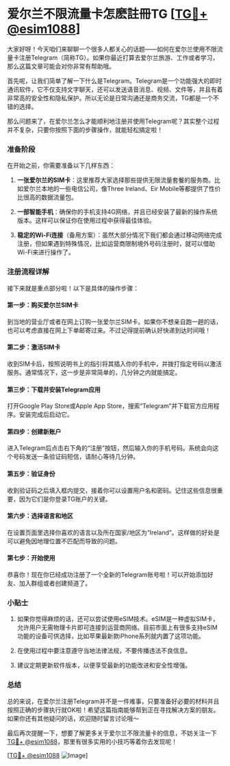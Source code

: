 # 爱尔兰不限流量卡怎麽註冊TG [[TG💪+ @esim1088](https://t.me/s/esim1088)]

大家好呀！今天咱们来聊聊一个很多人都关心的话题——如何在爱尔兰使用不限流量卡注册Telegram（简称TG）。如果你最近打算去爱尔兰旅游、工作或者学习，那么这篇文章可能会对你非常有帮助哦。

首先呢，让我们简单了解一下什么是Telegram。Telegram是一个功能强大的即时通讯软件，它不仅支持文字聊天，还可以发送语音消息、视频、文件等，并且有着非常高的安全性和隐私保护。所以无论是日常沟通还是商务交流，TG都是一个不错的选择。

那么问题来了，在爱尔兰怎么才能顺利地注册并使用Telegram呢？其实整个过程并不复杂，只要你按照下面的步骤操作，就能轻松搞定啦！

### 准备阶段

在开始之前，你需要准备以下几样东西：

1. **一张爱尔兰的SIM卡**：这里推荐大家选择那些提供无限流量套餐的服务商。比如爱尔兰本地的一些电信公司，像Three Ireland、Eir Mobile等都提供了性价比很高的数据流量包。
   
2. **一部智能手机**：确保你的手机支持4G网络，并且已经安装了最新的操作系统版本。这样可以保证你在使用过程中获得最佳体验。

3. **稳定的Wi-Fi连接**（备用方案）：虽然大部分情况下我们都会通过移动网络完成注册，但如果遇到特殊情况，比如运营商限制境外号码注册时，就可以借助Wi-Fi来进行操作了。

### 注册流程详解

接下来就是重点部分啦！以下是具体的操作步骤：

#### 第一步：购买爱尔兰SIM卡
到当地的营业厅或者在网上订购一张爱尔兰SIM卡。如果你不想亲自跑一趟的话，也可以考虑直接在网上下单邮寄过来。不过记得提前确认好快递到达时间哦！

#### 第二步：激活SIM卡
收到SIM卡后，按照说明书上的指引将其插入你的手机中，并拨打指定号码以激活服务。通常情况下，这一步是非常简单的，几分钟之内就能搞定。

#### 第三步：下载并安装Telegram应用
打开Google Play Store或Apple App Store，搜索“Telegram”并下载官方应用程序。安装完成后启动它。

#### 第四步：创建新账户
进入Telegram后点击右下角的“注册”按钮，然后输入你的手机号码。系统会向这个号码发送一条验证码短信，请耐心等待几分钟。

#### 第五步：验证身份
收到验证码之后填入框内提交，接着你可以设置用户名和密码。记住这些信息很重要，因为它们是你登录TG账户的关键。

#### 第六步：选择语言和地区
在设置页面里选择你喜欢的语言以及所在国家/地区为“Ireland”。这样做的好处是可以避免因地理位置不匹配而导致的问题。

#### 第七步：开始使用
恭喜你！现在你已经成功注册了一个全新的Telegram账号啦！可以开始添加好友、加入群组或者创建频道了。

### 小贴士

1. 如果你觉得麻烦的话，还可以尝试使用eSIM技术。eSIM是一种虚拟SIM卡，允许用户无需物理卡片即可连接到运营商网络。目前市面上有很多支持eSIM功能的设备可供选择，比如苹果最新款iPhone系列就内置了这项功能。

2. 在使用过程中要注意遵守当地法律法规，不要传播违法不良信息。

3. 建议定期更新软件版本，以便享受最新的功能改进和安全性增强。

### 总结

总的来说，在爱尔兰注册Telegram并不是一件难事，只要准备好必要的材料并且按照正确的步骤执行就OK啦！希望这篇指南能够帮到正在寻找解决方案的朋友。如果你还有其他疑问的话，欢迎随时留言讨论哦～

最后再次提醒一下，想要了解更多关于爱尔兰不限流量卡的信息，不妨关注一下[TG💪+ @esim1088](https://t.me/s/esim1088)，那里有很多实用的小技巧等着你去发现呢！

[[TG💪+ @esim1088](https://t.me/s/esim1088) ![Image](https://i.postimg.cc/4NQfJmqS/Snipaste-2025-05-13-00-14-12.png)]